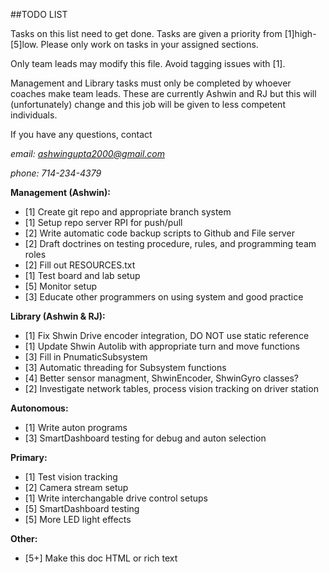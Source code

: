 ##TODO LIST

Tasks on this list need to get done. Tasks are given a priority from
[1]high-[5]low. Please only work on tasks in your assigned sections.  

Only team leads may modify this file. Avoid tagging issues with [1]. 

Management and Library tasks must only be completed by whoever coaches 
make team leads. These are currently Ashwin and RJ but this will 
(unfortunately) change and this job will be given to less competent 
individuals. 

If you have any questions, contact 

*email: ashwingupta2000@gmail.com*

*phone: 714-234-4379*

**Management (Ashwin):**

- [1] Create git repo and appropriate branch system
- [1] Setup repo server RPI for push/pull 
- [2] Write automatic code backup scripts to Github and File server
- [2] Draft doctrines on testing procedure, rules, and programming team roles
- [2] Fill out RESOURCES.txt
- [1] Test board and lab setup
- [5] Monitor setup 
- [3] Educate other programmers on using system and good practice

**Library (Ashwin & RJ):**

- [1] Fix Shwin Drive encoder integration, DO NOT use static reference
- [1] Update Shwin Autolib with appropriate turn and move functions
- [3] Fill in PnumaticSubsystem 
- [3] Automatic threading for Subsystem functions 
- [4] Better sensor managment, ShwinEncoder, ShwinGyro classes? 
- [2] Investigate network tables, process vision tracking on driver station


**Autonomous:**

- [1] Write auton programs
- [3] SmartDashboard testing for debug and auton selection
	
**Primary:**

- [1] Test vision tracking 
- [2] Camera stream setup 
- [1] Write interchangable drive control setups
- [5] SmartDashboard testing
- [5] More LED light effects

**Other:**

- [5+] Make this doc HTML or rich text
	